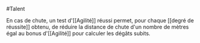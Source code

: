 #Talent 

En cas de chute, un test d'[[Agilité]] réussi permet, pour chaque [[degré de réussite]] obtenu, de réduire la distance de chute d'un nombre de mètres égal au bonus d'[[Agilité]] pour calculer les dégâts subits.